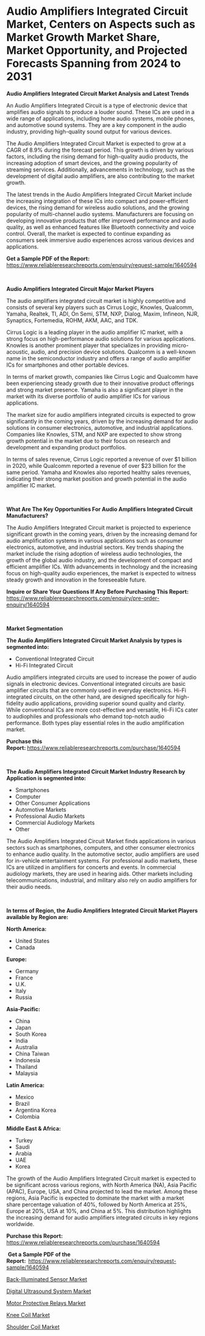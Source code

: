 <p><h1>Audio Amplifiers Integrated Circuit Market, Centers on Aspects such as Market Growth Market Share, Market Opportunity, and Projected Forecasts Spanning from 2024 to 2031</h1></p><p><strong>Audio Amplifiers Integrated Circuit Market Analysis and Latest Trends</strong></p>
<p><p>An Audio Amplifiers Integrated Circuit is a type of electronic device that amplifies audio signals to produce a louder sound. These ICs are used in a wide range of applications, including home audio systems, mobile phones, and automotive sound systems. They are a key component in the audio industry, providing high-quality sound output for various devices.</p><p>The Audio Amplifiers Integrated Circuit Market is expected to grow at a CAGR of 8.9% during the forecast period. This growth is driven by various factors, including the rising demand for high-quality audio products, the increasing adoption of smart devices, and the growing popularity of streaming services. Additionally, advancements in technology, such as the development of digital audio amplifiers, are also contributing to the market growth.</p><p>The latest trends in the Audio Amplifiers Integrated Circuit Market include the increasing integration of these ICs into compact and power-efficient devices, the rising demand for wireless audio solutions, and the growing popularity of multi-channel audio systems. Manufacturers are focusing on developing innovative products that offer improved performance and audio quality, as well as enhanced features like Bluetooth connectivity and voice control. Overall, the market is expected to continue expanding as consumers seek immersive audio experiences across various devices and applications.</p></p>
<p><strong>Get a Sample PDF of the Report:&nbsp;</strong> <a href="https://www.reliableresearchreports.com/enquiry/request-sample/1640594">https://www.reliableresearchreports.com/enquiry/request-sample/1640594</a></p>
<p>&nbsp;</p>
<p><strong>Audio Amplifiers Integrated Circuit Major Market Players</strong></p>
<p><p>The audio amplifiers integrated circuit market is highly competitive and consists of several key players such as Cirrus Logic, Knowles, Qualcomm, Yamaha, Realtek, TI, ADI, On Semi, STM, NXP, Dialog, Maxim, Infineon, NJR, Synaptics, Fortemedia, ROHM, AKM, AAC, and TDK.</p><p>Cirrus Logic is a leading player in the audio amplifier IC market, with a strong focus on high-performance audio solutions for various applications. Knowles is another prominent player that specializes in providing micro-acoustic, audio, and precision device solutions. Qualcomm is a well-known name in the semiconductor industry and offers a range of audio amplifier ICs for smartphones and other portable devices.</p><p>In terms of market growth, companies like Cirrus Logic and Qualcomm have been experiencing steady growth due to their innovative product offerings and strong market presence. Yamaha is also a significant player in the market with its diverse portfolio of audio amplifier ICs for various applications.</p><p>The market size for audio amplifiers integrated circuits is expected to grow significantly in the coming years, driven by the increasing demand for audio solutions in consumer electronics, automotive, and industrial applications. Companies like Knowles, STM, and NXP are expected to show strong growth potential in the market due to their focus on research and development and expanding product portfolios.</p><p>In terms of sales revenue, Cirrus Logic reported a revenue of over $1 billion in 2020, while Qualcomm reported a revenue of over $23 billion for the same period. Yamaha and Knowles also reported healthy sales revenues, indicating their strong market position and growth potential in the audio amplifier IC market.</p></p>
<p>&nbsp;</p>
<p><strong>What Are The Key Opportunities For Audio Amplifiers Integrated Circuit Manufacturers?</strong></p>
<p><p>The Audio Amplifiers Integrated Circuit market is projected to experience significant growth in the coming years, driven by the increasing demand for audio amplification systems in various applications such as consumer electronics, automotive, and industrial sectors. Key trends shaping the market include the rising adoption of wireless audio technologies, the growth of the global audio industry, and the development of compact and efficient amplifier ICs. With advancements in technology and the increasing focus on high-quality audio experiences, the market is expected to witness steady growth and innovation in the foreseeable future.</p></p>
<p><strong>Inquire or Share Your Questions If Any Before Purchasing This Report:</strong> <a href="https://www.reliableresearchreports.com/enquiry/pre-order-enquiry/1640594">https://www.reliableresearchreports.com/enquiry/pre-order-enquiry/1640594</a></p>
<p>&nbsp;</p>
<p><strong>Market Segmentation</strong></p>
<p><strong>The Audio Amplifiers Integrated Circuit Market Analysis by types is segmented into:</strong></p>
<p><ul><li>Conventional Integrated Circuit</li><li>Hi-Fi Integrated Circuit</li></ul></p>
<p><p>Audio amplifiers integrated circuits are used to increase the power of audio signals in electronic devices. Conventional integrated circuits are basic amplifier circuits that are commonly used in everyday electronics. Hi-Fi integrated circuits, on the other hand, are designed specifically for high-fidelity audio applications, providing superior sound quality and clarity. While conventional ICs are more cost-effective and versatile, Hi-Fi ICs cater to audiophiles and professionals who demand top-notch audio performance. Both types play essential roles in the audio amplification market.</p></p>
<p><strong>Purchase this Report:&nbsp;</strong><a href="https://www.reliableresearchreports.com/purchase/1640594">https://www.reliableresearchreports.com/purchase/1640594</a></p>
<p>&nbsp;</p>
<p><strong>The Audio Amplifiers Integrated Circuit Market Industry Research by Application is segmented into:</strong></p>
<p><ul><li>Smartphones</li><li>Computer</li><li>Other Consumer Applications</li><li>Automotive Markets</li><li>Professional Audio Markets</li><li>Commercial Audiology Markets</li><li>Other</li></ul></p>
<p><p>The Audio Amplifiers Integrated Circuit Market finds applications in various sectors such as smartphones, computers, and other consumer electronics to enhance audio quality. In the automotive sector, audio amplifiers are used for in-vehicle entertainment systems. For professional audio markets, these ICs are utilized in amplifiers for concerts and events. In commercial audiology markets, they are used in hearing aids. Other markets including telecommunications, industrial, and military also rely on audio amplifiers for their audio needs.</p></p>
<p>&nbsp;</p>
<p><strong>In terms of Region, the Audio Amplifiers Integrated Circuit Market Players available by Region are:</strong></p>
<p>
    <p> <strong> North America: </strong>
        <ul>
            <li>United States</li>
            <li>Canada</li>
        </ul>
        </p> 
    <p> <strong> Europe: </strong>
        <ul>
            <li>Germany</li>
            <li>France</li>
            <li>U.K.</li>
            <li>Italy</li>
            <li>Russia</li>
        </ul>
        </p> 
    <p> <strong> Asia-Pacific: </strong>
        <ul>
            <li>China</li>
            <li>Japan</li>
            <li>South Korea</li>
            <li>India</li>
            <li>Australia</li>
            <li>China Taiwan</li>
            <li>Indonesia</li>
            <li>Thailand</li>
            <li>Malaysia</li>
        </ul>
        </p> 
    <p> <strong> Latin America: </strong>
        <ul>
            <li>Mexico</li>
            <li>Brazil</li>
            <li>Argentina Korea</li>
            <li>Colombia</li>
        </ul>
        </p> 
    <p> <strong> Middle East & Africa: </strong>
        <ul>
            <li>Turkey</li>
            <li>Saudi</li>
            <li>Arabia</li>
            <li>UAE</li>
            <li>Korea</li>
        </ul>
    </p>
    </p>
<p><p>The growth of the Audio Amplifiers Integrated Circuit market is expected to be significant across various regions, with North America (NA), Asia Pacific (APAC), Europe, USA, and China projected to lead the market. Among these regions, Asia Pacific is expected to dominate the market with a market share percentage valuation of 40%, followed by North America at 25%, Europe at 20%, USA at 10%, and China at 5%. This distribution highlights the increasing demand for audio amplifiers integrated circuits in key regions worldwide.</p></p>
<p><strong>Purchase this Report: </strong><a href="https://www.reliableresearchreports.com/purchase/1640594">https://www.reliableresearchreports.com/purchase/1640594</a></p>
<p>&nbsp;<strong>Get a Sample PDF of the Report:&nbsp;&nbsp;</strong><a href="https://www.reliableresearchreports.com/enquiry/request-sample/1640594">https://www.reliableresearchreports.com/enquiry/request-sample/1640594</a></p>
<p><strong></strong></p>
<p><p><a href="https://github.com/maliyahmorrow6654/Market-Research-Report-List-3/blob/main/back-illuminated-sensor-market.md">Back-Illuminated Sensor Market</a></p><p><a href="https://medium.com/p/bdf10494fa31/edit">Digital Ultrasound System Market</a></p><p><a href="https://github.com/ChiragRP21/Market-Research-Report-List-3/blob/main/motor-protective-relays-market.md">Motor Protective Relays Market</a></p><p><a href="https://medium.com/p/28a78f1331bd/edit">Knee Coil Market</a></p><p><a href="https://medium.com/@juansmith1961/analyzing-shoulder-coil-market-global-industry-perspective-and-forecast-2024-to-2031-9398f637a212">Shoulder Coil Market</a></p></p>